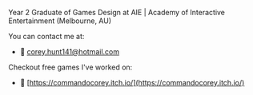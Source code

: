 Year 2 Graduate of Games Design at AIE | Academy of Interactive Entertainment (Melbourne, AU)

You can contact me at:
- 📧 corey.hunt141@hotmail.com

Checkout free games I've worked on:

- 🔗 [https://commandocorey.itch.io/](https://commandocorey.itch.io/)
